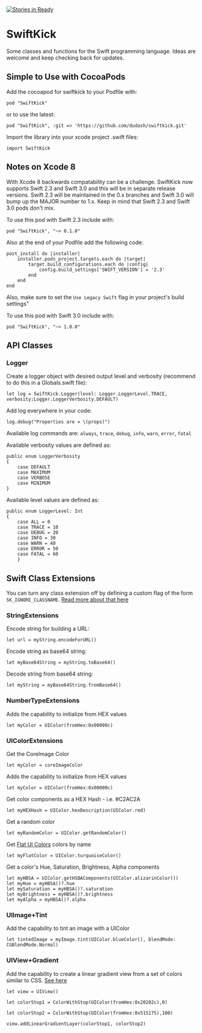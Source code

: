 [![Stories in Ready](https://badge.waffle.io/dudash/swiftkick.png?label=ready&title=Ready)](https://waffle.io/dudash/swiftkick)
# SwiftKick
Some classes and functions for the Swift programming language.  Ideas are welcome and keep checking back for updates.

## Simple to Use with CocoaPods

Add the cocoapod for swiftkick to your Podfile with:

```pod "SwiftKick"```

or to use the latest:

```pod "SwiftKick", :git => 'https://github.com/dudash/swiftkick.git'```

Import the library into your xcode project .swift files:

```import SwiftKick```

## Notes on Xcode 8
With Xcode 8 backwards compatability can be a challenge.  SwiftKick now supports Swift 2.3 and Swift 3.0 and this will be in separate release versions.  Swift 2.3 will be maintained in the 0.x branches and Swift 3.0 will bump up the MAJOR number to 1.x.  Keep in mind that Swift 2.3 and Swift 3.0 pods don't mix.

To use this pod with Swift 2.3 include with:

```pod "SwiftKick", "~> 0.1.0"```

Also at the end of your Podfile add the following code:

```
post_install do |installer|
	installer.pods_project.targets.each do |target|
		target.build_configurations.each do |config|
			config.build_settings['SWIFT_VERSION'] = '2.3'
        end
	end
end
```

Also, make sure to set the `Use Legacy Swift` flag in your project's build settings"


To use this pod with Swift 3.0 include with:

```pod "SwiftKick", "~> 1.0.0"```


## API Classes
### Logger
Create a logger object with desired output level and verbosity (recommend to do this in a Globals.swift file):

```let log = SwiftKick.Logger(level: Logger.LoggerLevel.TRACE, verbosity:Logger.LoggerVerbosity.DEFAULT)```

Add log everywhere in your code:

```log.debug("Properties are = \(props)")```

Available log commands are:
`always`, `trace`, `debug`, `info`, `warn`, `error`, `fatal`

Available verbosity values are defined as:

```
public enum LoggerVerbosity
{
	case DEFAULT
	case MAXIMUM
	case VERBOSE
	case MINIMUM
}
```

Available level values are defined as:

```
public enum LoggerLevel: Int
{
	case ALL = 0
	case TRACE = 10
	case DEBUG = 20
	case INFO = 30
	case WARN = 40
	case ERROR = 50
	case FATAL = 60
	}
```

## Swift Class Extensions
You can turn any class extension off by defining a custom flag of the form `SK_IGNORE_CLASSNAME`.  [Read more about that here][1]

### StringExtensions
Encode string for building a URL:

```let url = myString.encodeForURL()```

Encode string as base64 string:

```let myBase64String = myString.toBase64()```

Decode string from base64 string:

```let myString = myBase64String.fromBase64()```

### NumberTypeExtensions

Adds the capability to initialize from HEX values

```let myColor = UIColor(fromHex:0x00000c)```

### UIColorExtensions
Get the CoreImage Color

```let myColor = coreImageColor```

Adds the capability to initialize from HEX values

```let myColor = UIColor(fromHex:0x00000c)```

Get color components as a HEX Hash - i.e. #C2AC2A

```let myHEXHash = UIColor.hexDescription(UIColor.red)```

Get a random color

```let myRandomColor = UIColor.getRandomColor()```

Get [Flat UI Colors](http://flatuicolors.com) colors by name

```let myFlatColor = UIColor.turquoiseColor()```

Get a color's Hue, Saturation, Brightness, Alpha components

```
let myHBSA = UIColor.getHSBAComponents(UIColor.alizarinColor())
let myHue = myHBSA()?.hue
let mySaturation = myHBSA()?.saturation
let myBrightness = myHBSA()?.brightness
let myAlpha = myHBSA()?.alpha
```

### UIImage+Tint

Add the capability to tint an image with a UIColor

```let tintedImage = myImage.tint(UIColor.blueColor(), blendMode: CGBlendMode.Normal)```

### UIView+Gradient

Add the capability to create a linear gradient view from a set of colors similar to CSS.  [See here][2]

```let view = UIView()```

```let colorStop1 = ColorWithStop(UIColor(fromHex:0x20202c),0)```

```let colorStop2 = ColorWithStop(UIColor(fromHex:0x515175),100)```

```view.addLinearGradientLayer(colorStop1, colorStop2)```

[1]: http://stackoverflow.com/questions/24111854/in-absence-of-preprocessor-macros-is-there-a-way-to-define-practical-scheme-spe/24112024#24112024
[2]: http://www.w3schools.com/css/css3_gradients.asp



